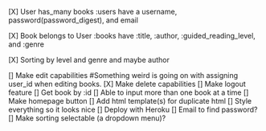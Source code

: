 [X] User has_many books
      :users have a username, password(password_digest), and email

[X] Book belongs to User
      :books have :title, :author, :guided_reading_level, and :genre

[X] Sorting by level and genre and maybe author

[] Make edit capabilities #Something weird is going on with assigning user_id when editing books.
[X] Make delete capabilities
[] Make logout feature
[] Get book by :id
[] Able to input more than one book at a time
[] Make homepage button
[] Add html template(s) for duplicate html
[] Style everything so it looks nice
[] Deploy with Heroku
[] Email to find password?
[] Make sorting selectable (a dropdown menu)?
